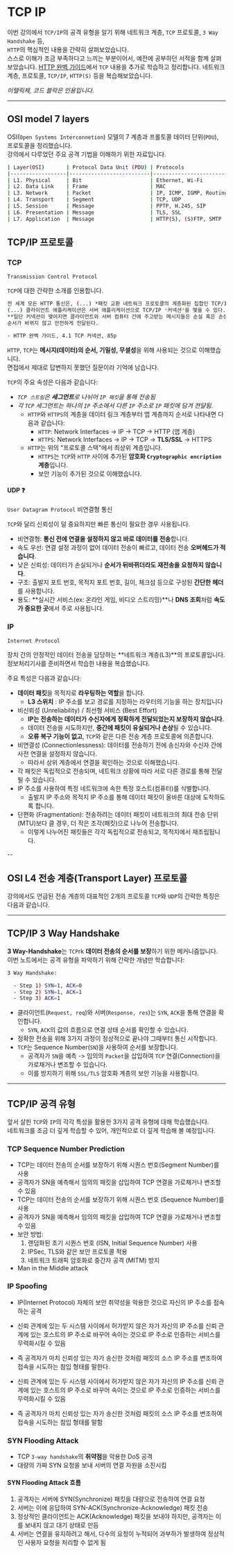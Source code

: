 # TCP IP

이번 강의에서 `TCP/IP`의 공격 유형을 알기 위해 네트워크 계층, `TCP` 프로토콜, `3 Way Handshake` 등,  
`HTTP`의 핵심적인 내용을 간략히 살펴보았습니다.  
스스로 이해가 조금 부족하다고 느끼는 부분이어서, 예전에 공부하던 서적을 함께 살펴보았습니다.
[HTTP 완벽 가이드](https://product.kyobobook.co.kr/detail/S000001033001)에서 `TCP` 내용을 추가로 학습하고 정리합니다.
네트워크 계층, 프로토콜, `TCP/IP`, `HTTP(S)` 등을 복습해보았습니다.

*이탤릭체, 코드 블락은 인용입니다*.

---

## OSI model 7 layers

OSI(`Open Systems Interconnetion`) 모델의 7 계층과 프롤토콜 데이터 단위(`PDU`), 프로토콜을 정리했습니다.  
강의에서 다루었던 주요 공격 기법을 이해하기 위한 자료입니다.

```bash
| Layer(OSI)       | Protocol Data Unit (PDU) | Protocols                                                    |
|------------------|--------------------------|--------------------------------------------------------------|
| L1. Physical     | Bit                      | Ethernet, Wi-Fi                                              |
| L2. Data Link    | Frame                    | MAC                                                          |
| L3. Network      | Packet                   | IP, ICMP, IGMP, Routing Protocols:RIP, OSPF, BGP, ARP, IPsec |
| L4. Transport    | Segment                  | TCP, UDP                                                     |
| L5. Session      | Message                  | PPTP, H.245, SIP                                             |
| L6. Presentation | Message                  | TLS, SSL                                                     |
| L7. Application  | Message                  | HTTP(S), (S)FTP, SMTP                                        |
```

## TCP/IP 프로토콜

### TCP

`Transmission Control Protocol`

`TCP`에 대한 간략한 소개를 인용합니다.

```bash
전 세계 모든 HTTP 통신은, (...) *패킷 교환 네트워크 프로토콜의 계층화된 집합인 TCP/IP를 통해 이루어진다.
(...) 클라이언트 애플리케이션은 서버 애플리케이션으로 TCP/IP *커넥션*을 맺을 수 있다.
**일단 커넥션이 맺어지면 클라이언트와 서버 컴퓨터 간에 주고받는 메시지들은 손실 혹은 손상되거나
순서가 바뀌지 않고 안전하게 전달된다.

- HTTP 완벽 가이드, 4.1 TCP 커넥션, 85p
```

`HTTP`, `TCP`는 **메시지(데이터)의 순서, 기밀성, 무셜성**을 위해 사용되는 것으로 이해했습니다.  
면접에서 제대로 답변하지 못했던 질문이라 기억에 남습니다.

`TCP`의 주요 속성은 다음과 같습니다:

- *`TCP 스트림`은 **세그먼트**로 나뉘어 `IP 패킷`을 통해 전송됨*
- *각 `TCP` 세그먼트는 하나의 `IP` 주소에서 다른 `IP` 주소로 `IP` 패킷에 담겨 젼댤됨*.
  - `HTTP`와 `HTTPS`의 계층을 데이터 링크 계층부터 앱 계층까지 순서로 나타내면 다음과 같습니다:
    - `HTTP`:  Network Interfaces -> IP -> TCP -> HTTP (앱 계층)
    - `HTTPS`: Network Interfaces -> IP -> TCP -> **TLS/SSL** -> HTTPS
  - `HTTP`는 위의 "프로토콜 스택"에서 최상위 계층입니다.
    - `HTTPS`는 `TCP`와 `HTTP` 사이에 추가된 **암호화 `Cryptographic encription` 계층**입니다.
    - 보안 기능이 추가된 것으로 이해했습니다.


#### UDP ❓

`User Datagram Protocol`
비연결형 통신

`TCP`와 달리 신뢰성이 덜 중요하지만 빠른 통신이 필요한 경우 사용됩니다.

- 비연결형: **통신 전에 연결을 설정하지 않고 바로 데이터를 전송**합니다.
- 속도 우선: 연결 설정 과정이 없어 데이터 전송이 빠르고, 데이터 전송 **오버헤드가 적습니다**.
- 낮은 신뢰성: 데이터가 손실되거나 **순서가 뒤바뀌더라도 재전송을 요청하지 않습니다**.
- 구조: 출발지 포트 번호, 목적지 포트 번호, 길이, 체크섬 등으로 구성된 **간단한 헤더**를 사용합니다.
- 용도: **실시간 서비스(ex: 온라인 게임, 비디오 스트리밍)**나 **DNS 조회**처럼 **속도가 중요한 곳**에서 주로 사용됩니다.

### IP

`Internet Protocol`

 장치 간의 안정적인 데이터 전송을 담당하는 **네트워크 계층(L3)**의 프로토콜입니다.  
 정보처리기사를 준비하면서 학습한 내용을 복습했습니다.

 주요 특성은 다음과 같습니다:

- **데이터 패킷**을 목적지로 **라우팅하는 역할**을 합니다.
  - **L3 스위치** : IP 주소를 보고 경로를 지정하는 라우터의 기능을 하는 장치입니다
- 비신뢰성 (Unreliability) / 최선형 서비스 (Best Effort)
  - **IP는 전송하는 데이터가 수신자에게 정확하게 전달되었는지 보장하지 않습니다**.
  - 데이터 전송을 시도하지만, **중간에 패킷이 유실되거나 손상**될 수 있습니다.
  - **오류 복구 기능이 없고**, `TCP`와 같은 다른 전송 계층 프로토콜에  의존합니다.
- 비연결성 (Connectionlessness): 데이터를 전송하기 전에 송신자와 수신자 간에 사전 연결을 설정하지 않습니다.
  - 따라서 상위 계층에서 연결을 확인하는 것으로 이해했습니다.
- 각 패킷은 독립적으로 전송되며, 네트워크 상황에 따라 서로 다른 경로를 통해 전달될 수 있습니다.
- IP 주소를 사용하여 특정 네트워크에 속한 특정 호스트(컴퓨터)를 식별합니다.
  - 출발지 IP 주소와 목적지 IP 주소를 통해 데이터 패킷이 올바른 대상에 도착하도록 합니다.
- 단편화 (Fragmentation): 전송하려는 데이터 패킷이 네트워크의 최대 전송 단위(MTU)보다 클 경우, 더 작은 조각(패킷)으로 나누어 전송합니다.
  - 이렇게 나누어진 패킷들은 각각 독립적으로 전송되고, 목적지에서 재조립됩니다.

--

## OSI L4 전송 계층(**Transport Layer**) 프로토콜

강의에서도 언급된 전송 계층의 대표적인 2개의 프로토콜 `TCP`와 `UDP`의 간략한 특징은 다음과 같습니다.


---

## TCP/IP 3 Way Handshake

**3 Way-Handshake**는 `TCP`rk **데이터 전송의 순서를 보장**하기 위한 메커니즘입니다.  
이번 노트에서는 공격 유형을 파악하기 위해 간략한 개념만 학습합니다:


```bash
3 Way Handshake:

  - Step 1) SYN=1, ACK=0
  - Step 2) SYN=1, ACK=1
  - Step 3) ACK=1
```

- 클라이언트(`Request, req`)와 서버(`Response, res`)는 `SYN`, `ACK`을 통해 연결을 확인합니다.
  - `SYN`, `ACK`의 값의 흐름으로 연결 상태 순서를 확인할 수 있습니다.
- 정확한 전송을 위해 3가지 과정이 정상적으로 끝나야 그때부터 통신 시작합니다.
- `TCP`는 Sequence Number(`SN`)을 사용하여 순서를 보장합니다.
  - 공격자가 `SN`을 예측 -> 임의의 `Packet`을 삽입하여 `TCP` 연결(Connection)을 가로채거나 변조할 수 있습니다.
  - 이를 방지하기 위해 `SSL/TLS` 암호화 계층의 보안 기능을 사용합니다.

---

## TCP/IP 공격 유형

앞서 살핀 `TCP`와 `IP`의 각각 특성을 활용한 3가지 공격 유형에 대해 학습했습니다.  
네트워크를 조금 더 깊게 학습할 수 있어, 개인적으로 더 깊게 학습해 볼 예정입니다.


### TCP Sequence Number Prediction

- TCP는 데이터 전송의 순서를 보장하기 위해 시퀀스 번호(Segment Number)를 사용
- 공격자가 SN을 예측해서 임의의 패킷을 삽입하여 TCP 연결을 가로채거나 변조할 수 있음
- TCP는 데이터 전송의 순서를 보장하기 위해 시퀀스 번호 (Sequence Number)를 사용
- 공격자가 SN을 예측해서 임의의 패킷을 삽입하여 TCP 연결을 가로채거나 변조할 수 있음
- 보안 방법:
  1. 랜덤화된 초기 시퀀스 번호 (ISN, Initial Sequence Number) 사용
  2. IPSec, TLS와 같은 보안 프로토콜 적용
  3. 네트워크 트래픽 암호화로 중간자 공격 (MITM) 방지
- Man in the Middle attack

### IP Spoofing

- IP(Internet Protocol) 자체의 보안 취약성을 악용한 것으로 자신의 IP 주소를 접속하는 공격
- 신뢰 관계에 있는 두 시스템 사이에서 허가받지 않은 자가 자신의 IP 주소를 신뢰 관계에 있는 호스트의 IP 주소로 바꾸어 속이는 것으로 IP 주소로 인증하는 서비스를 무력화시킬 수 있음
- 즉 공격자가 마치 신뢰성 있는 자가 송신한 것처럼 패킷의 소스 IP 주소를 변조하여 접속을 시도하는 침입 형태를 말한다.

- 신뢰 관계에 있는 두 시스템 사이에서 허가받지 않은 자가 자신의 IP 주소를 신뢰 관계에 있는 호스트의 IP 주소로 바꾸어 속이는 것으로 IP 주소로 인증하는 서비스를 무력화시킬 수 있음
- 즉 공격자가 마치 신뢰성 있는 자가 송신한 것처럼 패킷의 소스 IP 주소를 변조하여 접속을 시도하는 침입 형태를 말함

### SYN Flooding Attack

- TCP `3-way handshake`의 **취약점**을 악용한 DoS 공격
- 대량의 가짜 SYN 요청을 보내 서버의 연결 자원을 소진시킴

#### SYN Flooding Attack 흐름

1. 공격자는 서버에 SYN(Synchronize) 패킷을 대량으로 전송하여 연결 요청
2. 서버는 이에 응답하여 SYN-ACK(Synchronize-Acknowledge) 패킷 전송
3. 정상적인 클라이언트는 ACK(Acknowledge) 패킷을 보내야 하지만, 공격자는 이를 보내지 않고 대기 상태로 만듬
4. 서버는 연결을 유지하려고 해서, 다수의 요청이 누적되어 과부하가 발생하여 정상적인 사용자 요청을 처리할 수 없게 됨